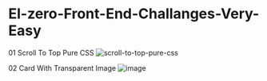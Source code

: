 # El-zero-Front-End-Challanges-Very-Easy

01 Scroll To Top Pure CSS
![scroll-to-top-pure-css](https://github.com/user-attachments/assets/229d0100-3c00-42c3-8e36-8bec760b2faf)

02 Card With Transparent Image
![image](https://github.com/user-attachments/assets/44c00b14-e4bf-4e80-a478-2dcff14e0801)
